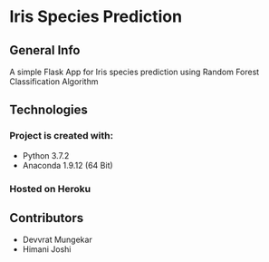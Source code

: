 # Iris Species Prediction
## General Info
A simple Flask App for Iris species prediction using Random Forest Classification Algorithm 
## Technologies
### Project is created with:
* Python 3.7.2
* Anaconda 1.9.12 (64 Bit)
### Hosted on **Heroku**
## Contributors
* Devvrat Mungekar
* Himani Joshi
